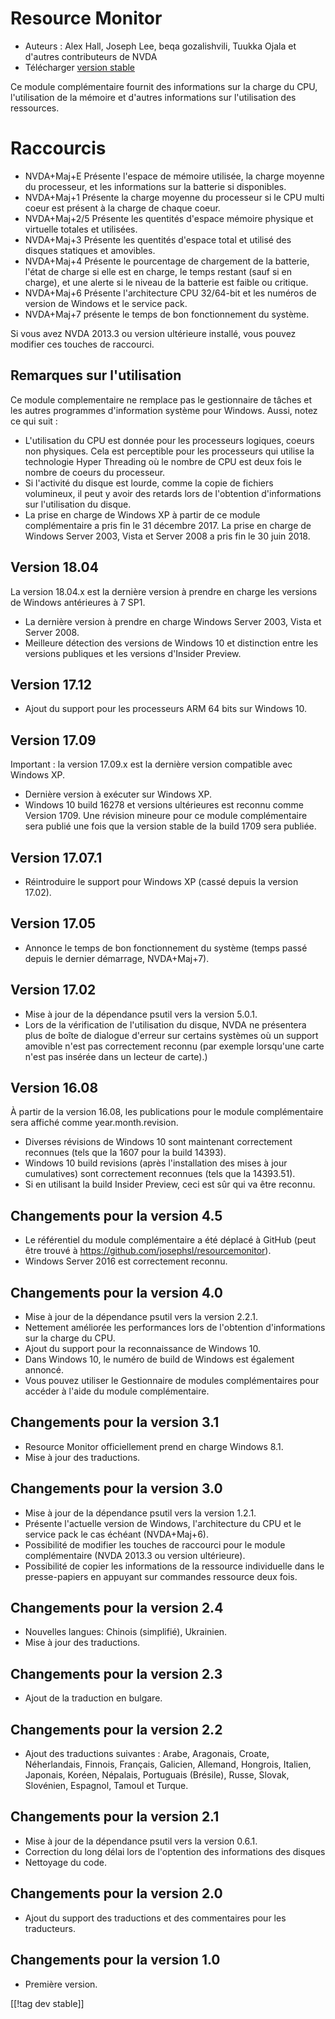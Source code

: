 # Resource Monitor #

* Auteurs : Alex Hall, Joseph Lee, beqa gozalishvili, Tuukka Ojala et
  d'autres contributeurs de NVDA
* Télécharger [version stable][1]

Ce module complémentaire fournit des informations sur la charge du CPU,
l'utilisation de la mémoire et d'autres informations sur l'utilisation des
ressources.

# Raccourcis #

* NVDA+Maj+E Présente l'espace de mémoire utilisée, la charge moyenne du
  processeur, et les informations sur la batterie si disponibles.
* NVDA+Maj+1 Présente la charge moyenne du processeur si le CPU multi coeur
  est présent à la charge de chaque coeur.
* NVDA+Maj+2/5 Présente les quentités d'espace mémoire physique et virtuelle
  totales et utilisées.
* NVDA+Maj+3 Présente les quentités d'espace total et utilisé des disques
  statiques et amovibles.
* NVDA+Maj+4 Présente le pourcentage de chargement de la batterie, l'état de
  charge si elle est en charge, le temps restant (sauf si en charge), et une
  alerte si le niveau de la batterie est faible ou critique.
* NVDA+Maj+6 Présente l'architecture CPU 32/64-bit et   les numéros de
  version de Windows et le service pack.
* NVDA+Maj+7 présente le temps de bon fonctionnement du système.

Si vous avez NVDA 2013.3 ou version ultérieure installé, vous pouvez
modifier ces touches de raccourci.

## Remarques sur l'utilisation ##

Ce module complementaire ne remplace pas le gestionnaire de tâches et les
autres programmes d'information système pour Windows. Aussi, notez ce qui
suit :

* L'utilisation du CPU est donnée pour les processeurs logiques, coeurs non
  physiques. Cela est perceptible pour les processeurs qui utilise la
  technologie Hyper Threading où le nombre de CPU est deux fois le nombre de
  coeurs du processeur.
* Si l'activité du disque est lourde, comme la copie de fichiers volumineux,
  il peut y avoir des retards lors de l'obtention d'informations sur
  l'utilisation du disque.
* La prise en charge de Windows XP à partir de ce module complémentaire a
  pris fin le 31 décembre 2017. La prise en charge de Windows Server 2003,
  Vista et Server 2008 a pris fin le 30 juin 2018.

## Version 18.04

La version 18.04.x est la dernière version à prendre en charge les versions
de Windows antérieures à 7 SP1.

* La dernière version à prendre en charge Windows Server 2003, Vista et
  Server 2008.
* Meilleure détection des versions de Windows 10 et distinction entre les
  versions publiques et les versions d'Insider Preview.

## Version 17.12

* Ajout du support pour les processeurs ARM 64 bits sur Windows 10.

## Version 17.09

Important : la version 17.09.x est la dernière version compatible avec
Windows XP.

* Dernière version à exécuter sur Windows XP.
* Windows 10 build 16278 et versions ultérieures est reconnu comme Version
  1709. Une révision mineure pour ce module complémentaire sera publié une
  fois que la version stable de la build 1709 sera publiée.

## Version 17.07.1

* Réintroduire le support pour Windows XP (cassé depuis la version 17.02).

## Version 17.05

* Annonce le temps de bon fonctionnement du système (temps passé depuis le
  dernier démarrage, NVDA+Maj+7).

## Version 17.02

* Mise à jour de la dépendance psutil vers la version 5.0.1.
* Lors de la vérification de l'utilisation du disque, NVDA ne présentera
  plus de boîte de dialogue d'erreur sur certains systèmes où un support
  amovible n'est pas correctement reconnu (par exemple lorsqu'une carte
  n'est pas insérée dans un lecteur de carte).)

## Version 16.08

À partir de la version 16.08, les publications pour le module complémentaire
sera affiché comme year.month.revision.

* Diverses révisions de Windows 10 sont maintenant correctement reconnues
  (tels que la 1607 pour la build 14393).
* Windows 10 build revisions (après l'installation des mises à jour
  cumulatives) sont correctement reconnues (tels que la 14393.51).
* Si en utilisant la build Insider Preview, ceci est sûr qui va être
  reconnu.

## Changements pour la version 4.5 ##

* Le référentiel du module complémentaire a été déplacé à GitHub (peut être
  trouvé à https://github.com/josephsl/resourcemonitor).
* Windows Server 2016 est correctement reconnu.

## Changements pour la version 4.0 ##

* Mise à jour de la dépendance psutil  vers la version 2.2.1.
* Nettement améliorée les performances lors de l'obtention d'informations
  sur la charge du CPU.
* Ajout du support pour la reconnaissance de Windows 10.
* Dans Windows 10, le numéro de build de Windows est également annoncé.
* Vous pouvez utiliser le Gestionnaire de modules complémentaires pour
  accéder à l'aide du module complémentaire.

## Changements pour la version 3.1 ##

* Resource Monitor officiellement prend en charge Windows 8.1.
* Mise à jour des traductions.

## Changements pour la version 3.0 ##

* Mise à jour de la dépendance psutil  vers la version 1.2.1.
* Présente l'actuelle  version de Windows, l'architecture du CPU et le
  service pack le cas échéant (NVDA+Maj+6).
* Possibilité de modifier les touches de raccourci pour le module
  complémentaire (NVDA 2013.3 ou version ultérieure).
* Possibilité de copier les informations de la ressource individuelle dans
  le presse-papiers en appuyant sur commandes ressource deux fois.

## Changements pour la version 2.4 ##

* Nouvelles langues: Chinois (simplifié), Ukrainien.
* Mise à jour des traductions.

## Changements pour la version 2.3 ##

* Ajout de la traduction en bulgare.

## Changements pour la version 2.2 ##

* Ajout des traductions suivantes : Arabe, Aragonais, Croate, Néherlandais,
  Finnois, Français, Galicien, Allemand, Hongrois, Italien, Japonais,
  Koréen, Népalais, Portuguais (Brésile), Russe, Slovak, Slovénien,
  Espagnol, Tamoul et Turque.

## Changements pour la version 2.1 ##

* Mise à jour de la dépendance psutil  vers la version 0.6.1.
* Correction du long délai lors de l'optention des informations des disques
* Nettoyage du code.

## Changements pour la version 2.0 ##

* Ajout du support des traductions et des commentaires pour les traducteurs.

## Changements pour la version 1.0 ##

* Première version.

[[!tag dev stable]]

[1]: https://addons.nvda-project.org/files/get.php?file=rm
